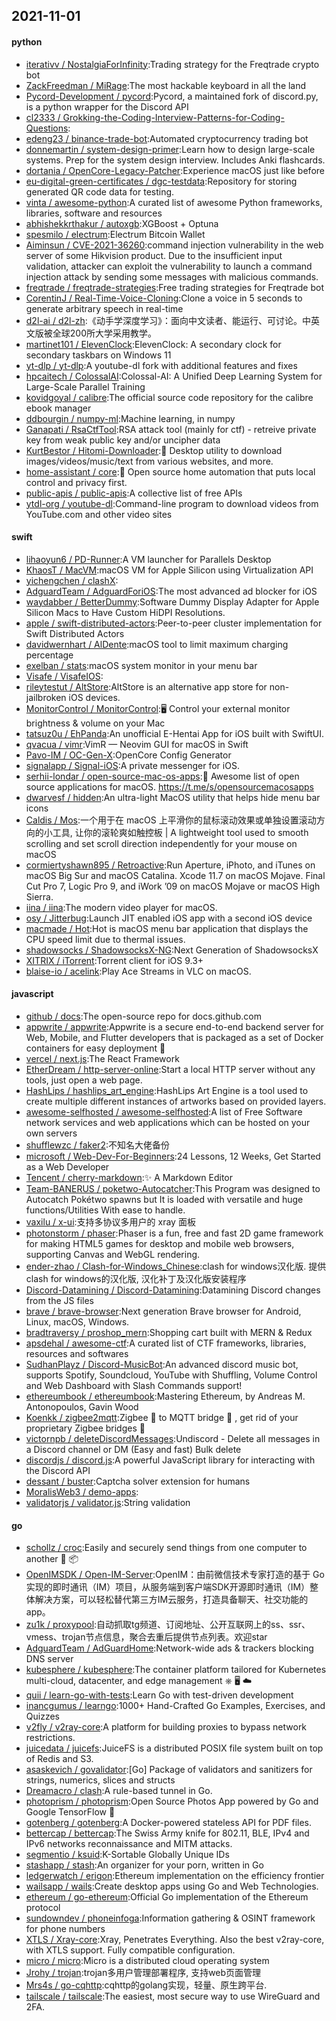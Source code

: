 ## 2021-11-01

#### python
* [iterativv / NostalgiaForInfinity](https://github.com/iterativv/NostalgiaForInfinity):Trading strategy for the Freqtrade crypto bot
* [ZackFreedman / MiRage](https://github.com/ZackFreedman/MiRage):The most hackable keyboard in all the land
* [Pycord-Development / pycord](https://github.com/Pycord-Development/pycord):Pycord, a maintained fork of discord.py, is a python wrapper for the Discord API
* [cl2333 / Grokking-the-Coding-Interview-Patterns-for-Coding-Questions](https://github.com/cl2333/Grokking-the-Coding-Interview-Patterns-for-Coding-Questions):
* [edeng23 / binance-trade-bot](https://github.com/edeng23/binance-trade-bot):Automated cryptocurrency trading bot
* [donnemartin / system-design-primer](https://github.com/donnemartin/system-design-primer):Learn how to design large-scale systems. Prep for the system design interview. Includes Anki flashcards.
* [dortania / OpenCore-Legacy-Patcher](https://github.com/dortania/OpenCore-Legacy-Patcher):Experience macOS just like before
* [eu-digital-green-certificates / dgc-testdata](https://github.com/eu-digital-green-certificates/dgc-testdata):Repository for storing generated QR code data for testing.
* [vinta / awesome-python](https://github.com/vinta/awesome-python):A curated list of awesome Python frameworks, libraries, software and resources
* [abhishekkrthakur / autoxgb](https://github.com/abhishekkrthakur/autoxgb):XGBoost + Optuna
* [spesmilo / electrum](https://github.com/spesmilo/electrum):Electrum Bitcoin Wallet
* [Aiminsun / CVE-2021-36260](https://github.com/Aiminsun/CVE-2021-36260):command injection vulnerability in the web server of some Hikvision product. Due to the insufficient input validation, attacker can exploit the vulnerability to launch a command injection attack by sending some messages with malicious commands.
* [freqtrade / freqtrade-strategies](https://github.com/freqtrade/freqtrade-strategies):Free trading strategies for Freqtrade bot
* [CorentinJ / Real-Time-Voice-Cloning](https://github.com/CorentinJ/Real-Time-Voice-Cloning):Clone a voice in 5 seconds to generate arbitrary speech in real-time
* [d2l-ai / d2l-zh](https://github.com/d2l-ai/d2l-zh):《动手学深度学习》：面向中文读者、能运行、可讨论。中英文版被全球200所大学采用教学。
* [martinet101 / ElevenClock](https://github.com/martinet101/ElevenClock):ElevenClock: A secondary clock for secondary taskbars on Windows 11
* [yt-dlp / yt-dlp](https://github.com/yt-dlp/yt-dlp):A youtube-dl fork with additional features and fixes
* [hpcaitech / ColossalAI](https://github.com/hpcaitech/ColossalAI):Colossal-AI: A Unified Deep Learning System for Large-Scale Parallel Training
* [kovidgoyal / calibre](https://github.com/kovidgoyal/calibre):The official source code repository for the calibre ebook manager
* [ddbourgin / numpy-ml](https://github.com/ddbourgin/numpy-ml):Machine learning, in numpy
* [Ganapati / RsaCtfTool](https://github.com/Ganapati/RsaCtfTool):RSA attack tool (mainly for ctf) - retreive private key from weak public key and/or uncipher data
* [KurtBestor / Hitomi-Downloader](https://github.com/KurtBestor/Hitomi-Downloader):🍰
Desktop utility to download images/videos/music/text from various websites, and more.
* [home-assistant / core](https://github.com/home-assistant/core):🏡
Open source home automation that puts local control and privacy first.
* [public-apis / public-apis](https://github.com/public-apis/public-apis):A collective list of free APIs
* [ytdl-org / youtube-dl](https://github.com/ytdl-org/youtube-dl):Command-line program to download videos from YouTube.com and other video sites

#### swift
* [lihaoyun6 / PD-Runner](https://github.com/lihaoyun6/PD-Runner):A VM launcher for Parallels Desktop
* [KhaosT / MacVM](https://github.com/KhaosT/MacVM):macOS VM for Apple Silicon using Virtualization API
* [yichengchen / clashX](https://github.com/yichengchen/clashX):
* [AdguardTeam / AdguardForiOS](https://github.com/AdguardTeam/AdguardForiOS):The most advanced ad blocker for iOS
* [waydabber / BetterDummy](https://github.com/waydabber/BetterDummy):Software Dummy Display Adapter for Apple Silicon Macs to Have Custom HiDPI Resolutions.
* [apple / swift-distributed-actors](https://github.com/apple/swift-distributed-actors):Peer-to-peer cluster implementation for Swift Distributed Actors
* [davidwernhart / AlDente](https://github.com/davidwernhart/AlDente):macOS tool to limit maximum charging percentage
* [exelban / stats](https://github.com/exelban/stats):macOS system monitor in your menu bar
* [Visafe / VisafeIOS](https://github.com/Visafe/VisafeIOS):
* [rileytestut / AltStore](https://github.com/rileytestut/AltStore):AltStore is an alternative app store for non-jailbroken iOS devices.
* [MonitorControl / MonitorControl](https://github.com/MonitorControl/MonitorControl):🖥
Control your external monitor brightness & volume on your Mac
* [tatsuz0u / EhPanda](https://github.com/tatsuz0u/EhPanda):An unofficial E-Hentai App for iOS built with SwiftUI.
* [qvacua / vimr](https://github.com/qvacua/vimr):VimR — Neovim GUI for macOS in Swift
* [Pavo-IM / OC-Gen-X](https://github.com/Pavo-IM/OC-Gen-X):OpenCore Config Generator
* [signalapp / Signal-iOS](https://github.com/signalapp/Signal-iOS):A private messenger for iOS.
* [serhii-londar / open-source-mac-os-apps](https://github.com/serhii-londar/open-source-mac-os-apps):🚀
Awesome list of open source applications for macOS. https://t.me/s/opensourcemacosapps
* [dwarvesf / hidden](https://github.com/dwarvesf/hidden):An ultra-light MacOS utility that helps hide menu bar icons
* [Caldis / Mos](https://github.com/Caldis/Mos):一个用于在 macOS 上平滑你的鼠标滚动效果或单独设置滚动方向的小工具, 让你的滚轮爽如触控板 | A lightweight tool used to smooth scrolling and set scroll direction independently for your mouse on macOS
* [cormiertyshawn895 / Retroactive](https://github.com/cormiertyshawn895/Retroactive):Run Aperture, iPhoto, and iTunes on macOS Big Sur and macOS Catalina. Xcode 11.7 on macOS Mojave. Final Cut Pro 7, Logic Pro 9, and iWork ’09 on macOS Mojave or macOS High Sierra.
* [iina / iina](https://github.com/iina/iina):The modern video player for macOS.
* [osy / Jitterbug](https://github.com/osy/Jitterbug):Launch JIT enabled iOS app with a second iOS device
* [macmade / Hot](https://github.com/macmade/Hot):Hot is macOS menu bar application that displays the CPU speed limit due to thermal issues.
* [shadowsocks / ShadowsocksX-NG](https://github.com/shadowsocks/ShadowsocksX-NG):Next Generation of ShadowsocksX
* [XITRIX / iTorrent](https://github.com/XITRIX/iTorrent):Torrent client for iOS 9.3+
* [blaise-io / acelink](https://github.com/blaise-io/acelink):Play Ace Streams in VLC on macOS.

#### javascript
* [github / docs](https://github.com/github/docs):The open-source repo for docs.github.com
* [appwrite / appwrite](https://github.com/appwrite/appwrite):Appwrite is a secure end-to-end backend server for Web, Mobile, and Flutter developers that is packaged as a set of Docker containers for easy deployment
🚀
* [vercel / next.js](https://github.com/vercel/next.js):The React Framework
* [EtherDream / http-server-online](https://github.com/EtherDream/http-server-online):Start a local HTTP server without any tools, just open a web page.
* [HashLips / hashlips_art_engine](https://github.com/HashLips/hashlips_art_engine):HashLips Art Engine is a tool used to create multiple different instances of artworks based on provided layers.
* [awesome-selfhosted / awesome-selfhosted](https://github.com/awesome-selfhosted/awesome-selfhosted):A list of Free Software network services and web applications which can be hosted on your own servers
* [shufflewzc / faker2](https://github.com/shufflewzc/faker2):不知名大佬备份
* [microsoft / Web-Dev-For-Beginners](https://github.com/microsoft/Web-Dev-For-Beginners):24 Lessons, 12 Weeks, Get Started as a Web Developer
* [Tencent / cherry-markdown](https://github.com/Tencent/cherry-markdown):✨
A Markdown Editor
* [Team-BANERUS / poketwo-Autocatcher](https://github.com/Team-BANERUS/poketwo-Autocatcher):This Program was designed to Autocatch Pokétwo spawns but It is loaded with versatile and huge functions/Utilities With ease to handle.
* [vaxilu / x-ui](https://github.com/vaxilu/x-ui):支持多协议多用户的 xray 面板
* [photonstorm / phaser](https://github.com/photonstorm/phaser):Phaser is a fun, free and fast 2D game framework for making HTML5 games for desktop and mobile web browsers, supporting Canvas and WebGL rendering.
* [ender-zhao / Clash-for-Windows_Chinese](https://github.com/ender-zhao/Clash-for-Windows_Chinese):clash for windows汉化版. 提供clash for windows的汉化版, 汉化补丁及汉化版安装程序
* [Discord-Datamining / Discord-Datamining](https://github.com/Discord-Datamining/Discord-Datamining):Datamining Discord changes from the JS files
* [brave / brave-browser](https://github.com/brave/brave-browser):Next generation Brave browser for Android, Linux, macOS, Windows.
* [bradtraversy / proshop_mern](https://github.com/bradtraversy/proshop_mern):Shopping cart built with MERN & Redux
* [apsdehal / awesome-ctf](https://github.com/apsdehal/awesome-ctf):A curated list of CTF frameworks, libraries, resources and softwares
* [SudhanPlayz / Discord-MusicBot](https://github.com/SudhanPlayz/Discord-MusicBot):An advanced discord music bot, supports Spotify, Soundcloud, YouTube with Shuffling, Volume Control and Web Dashboard with Slash Commands support!
* [ethereumbook / ethereumbook](https://github.com/ethereumbook/ethereumbook):Mastering Ethereum, by Andreas M. Antonopoulos, Gavin Wood
* [Koenkk / zigbee2mqtt](https://github.com/Koenkk/zigbee2mqtt):Zigbee
🐝
to MQTT bridge
🌉
, get rid of your proprietary Zigbee bridges
🔨
* [victornpb / deleteDiscordMessages](https://github.com/victornpb/deleteDiscordMessages):Undiscord - Delete all messages in a Discord channel or DM (Easy and fast) Bulk delete
* [discordjs / discord.js](https://github.com/discordjs/discord.js):A powerful JavaScript library for interacting with the Discord API
* [dessant / buster](https://github.com/dessant/buster):Captcha solver extension for humans
* [MoralisWeb3 / demo-apps](https://github.com/MoralisWeb3/demo-apps):
* [validatorjs / validator.js](https://github.com/validatorjs/validator.js):String validation

#### go
* [schollz / croc](https://github.com/schollz/croc):Easily and securely send things from one computer to another
🐊
📦
* [OpenIMSDK / Open-IM-Server](https://github.com/OpenIMSDK/Open-IM-Server):OpenIM：由前微信技术专家打造的基于 Go 实现的即时通讯（IM）项目，从服务端到客户端SDK开源即时通讯（IM）整体解决方案，可以轻松替代第三方IM云服务，打造具备聊天、社交功能的app。
* [zu1k / proxypool](https://github.com/zu1k/proxypool):自动抓取tg频道、订阅地址、公开互联网上的ss、ssr、vmess、trojan节点信息，聚合去重后提供节点列表。欢迎star
* [AdguardTeam / AdGuardHome](https://github.com/AdguardTeam/AdGuardHome):Network-wide ads & trackers blocking DNS server
* [kubesphere / kubesphere](https://github.com/kubesphere/kubesphere):The container platform tailored for Kubernetes multi-cloud, datacenter, and edge management ⎈
🖥
☁️
* [quii / learn-go-with-tests](https://github.com/quii/learn-go-with-tests):Learn Go with test-driven development
* [inancgumus / learngo](https://github.com/inancgumus/learngo):1000+ Hand-Crafted Go Examples, Exercises, and Quizzes
* [v2fly / v2ray-core](https://github.com/v2fly/v2ray-core):A platform for building proxies to bypass network restrictions.
* [juicedata / juicefs](https://github.com/juicedata/juicefs):JuiceFS is a distributed POSIX file system built on top of Redis and S3.
* [asaskevich / govalidator](https://github.com/asaskevich/govalidator):[Go] Package of validators and sanitizers for strings, numerics, slices and structs
* [Dreamacro / clash](https://github.com/Dreamacro/clash):A rule-based tunnel in Go.
* [photoprism / photoprism](https://github.com/photoprism/photoprism):Open Source Photos App powered by Go and Google TensorFlow
🌈
* [gotenberg / gotenberg](https://github.com/gotenberg/gotenberg):A Docker-powered stateless API for PDF files.
* [bettercap / bettercap](https://github.com/bettercap/bettercap):The Swiss Army knife for 802.11, BLE, IPv4 and IPv6 networks reconnaissance and MITM attacks.
* [segmentio / ksuid](https://github.com/segmentio/ksuid):K-Sortable Globally Unique IDs
* [stashapp / stash](https://github.com/stashapp/stash):An organizer for your porn, written in Go
* [ledgerwatch / erigon](https://github.com/ledgerwatch/erigon):Ethereum implementation on the efficiency frontier
* [wailsapp / wails](https://github.com/wailsapp/wails):Create desktop apps using Go and Web Technologies.
* [ethereum / go-ethereum](https://github.com/ethereum/go-ethereum):Official Go implementation of the Ethereum protocol
* [sundowndev / phoneinfoga](https://github.com/sundowndev/phoneinfoga):Information gathering & OSINT framework for phone numbers
* [XTLS / Xray-core](https://github.com/XTLS/Xray-core):Xray, Penetrates Everything. Also the best v2ray-core, with XTLS support. Fully compatible configuration.
* [micro / micro](https://github.com/micro/micro):Micro is a distributed cloud operating system
* [Jrohy / trojan](https://github.com/Jrohy/trojan):trojan多用户管理部署程序, 支持web页面管理
* [Mrs4s / go-cqhttp](https://github.com/Mrs4s/go-cqhttp):cqhttp的golang实现，轻量、原生跨平台.
* [tailscale / tailscale](https://github.com/tailscale/tailscale):The easiest, most secure way to use WireGuard and 2FA.
